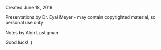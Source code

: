 Created June 18, 2019

Presentations by Dr. Eyal Meyer - may contain copyrighted material, so personal use only

Notes by Alon Lustigman

Good luck! :)
